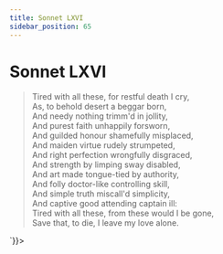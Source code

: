 ```yaml
---
title: Sonnet LXVI
sidebar_position: 65
---
```

<div dangerouslySetInnerHTML={{__html: `<div><HTML><HEAD><TITLE>Sonnet LXVI</TITLE></HEAD>
<BODY><H1>Sonnet LXVI</H1>

<BLOCKQUOTE>Tired with all these, for restful death I cry,<BR>
As, to behold desert a beggar born,<BR>
And needy nothing trimm'd in jollity,<BR>
And purest faith unhappily forsworn,<BR>
And guilded honour shamefully misplaced,<BR>
And maiden virtue rudely strumpeted,<BR>
And right perfection wrongfully disgraced,<BR>
And strength by limping sway disabled,<BR>
And art made tongue-tied by authority,<BR>
And folly doctor-like controlling skill,<BR>
And simple truth miscall'd simplicity,<BR>
And captive good attending captain ill:<BR>
  Tired with all these, from these would I be gone,<BR>
  Save that, to die, I leave my love alone.<BR>
</BLOCKQUOTE>

</BODY></HTML>
</div>`}}></div>
